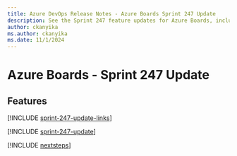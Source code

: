 ```yaml
---
title: Azure DevOps Release Notes - Azure Boards Sprint 247 Update
description: See the Sprint 247 feature updates for Azure Boards, including next steps.
author: ckanyika
ms.author: ckanyika
ms.date: 11/1/2024
---
```


# Azure Boards - Sprint 247 Update

## Features

[!INCLUDE [sprint-247-update-links](../includes/boards/sprint-247-update-links.md)]

[!INCLUDE [sprint-247-update](../includes/boards/sprint-247-update.md)]

[!INCLUDE [nextsteps](../includes/nextsteps.md)]